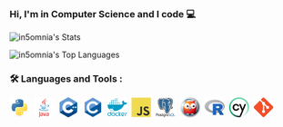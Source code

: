 ### Hi, I'm in Computer Science and I code 💻

![in5omnia's Stats](https://github-readme-stats.vercel.app/api?username=in5omnia&theme=nightowl&show_icons=true&hide_border=true&count_private=true)

![in5omnia's Top Languages](https://github-readme-stats.vercel.app/api/top-langs/?username=in5omnia&theme=nightowl&show_icons=true&hide_border=true&layout=compact)

### :hammer_and_wrench: Languages and Tools :
<div>
  <img src="https://github.com/devicons/devicon/blob/master/icons/python/python-original.svg" title="Python" alt="Python" width="35" height="35"/>&nbsp;
  <img src="https://github.com/devicons/devicon/blob/master/icons/java/java-original-wordmark.svg" title="Java" alt="Java" width="35" height="35"/>&nbsp;
  <img src="https://github.com/devicons/devicon/blob/master/icons/cplusplus/cplusplus-original.svg" title="C++" alt="C++" width="35" height="35"/>&nbsp;
  <img src="https://github.com/devicons/devicon/blob/master/icons/c/c-original.svg" title="C" alt="C" width="35" height="35"/>&nbsp;
  <img src="https://github.com/devicons/devicon/blob/master/icons/docker/docker-plain-wordmark.svg" title="Docker" alt="Docker" width="35" height="35"/>&nbsp;
  <img src="https://github.com/devicons/devicon/blob/master/icons/javascript/javascript-original.svg" title="JavaScript" alt="JavaScript" width="35" height="35"/>&nbsp;
  <img src="https://github.com/devicons/devicon/blob/master/icons/postgresql/postgresql-original-wordmark.svg" title="PostgreSQL" alt="PostgreSQL" width="35" height="35"/>&nbsp;
  <img src="https://github.com/devicons/devicon/blob/master/icons/prolog/prolog-original.svg" title="Prolog" alt="Prolog" width="35" height="35"/>&nbsp;
  <img src="https://github.com/devicons/devicon/blob/master/icons/r/r-original.svg" title="R" alt="R" width="35" height="35"/>&nbsp;
  <img src="https://github.com/devicons/devicon/blob/master/icons/cypressio/cypressio-original.svg" title="Cypress" alt="Cypress" width="35" height="35"/>&nbsp;
  <img src="https://github.com/devicons/devicon/blob/master/icons/git/git-original.svg" title="Git" alt="Git" width="35" height="35"/>
</div>
  
<!--
**in5omnia/in5omnia** is a ✨ _special_ ✨ repository because its `README.md` (this file) appears on your GitHub profile.
** Ligação Linkedin
  <a href="your-linkedin-URL">
    <img src="https://img.shields.io/badge/LinkedIn-blue?style=for-the-badge&logo=linkedin&logoColor=white" alt="LinkedIn Badge"/>
  </a>

**icon do react:
<img src="https://github.com/devicons/devicon/blob/master/icons/react/react-original-wordmark.svg" title="React" alt="React" width="35" height="35"/>&nbsp;

Here are some ideas to get you started:

- 🔭 I’m currently working on ...
- 🌱 I’m currently learning ...
- 👯 I’m looking to collaborate on ...
- 🤔 I’m looking for help with ...
- 💬 Ask me about ...
- 📫 How to reach me: ...
- 😄 Pronouns: ...
- ⚡ Fun fact: ...
-->
